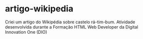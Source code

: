 # artigo-wikipedia

Criei um artigo do Wikipédia sobre castelo rá-tim-bum. Atividade desenvolvida durante a Formação HTML Web Developer da Digital Innovation One (DIO)
